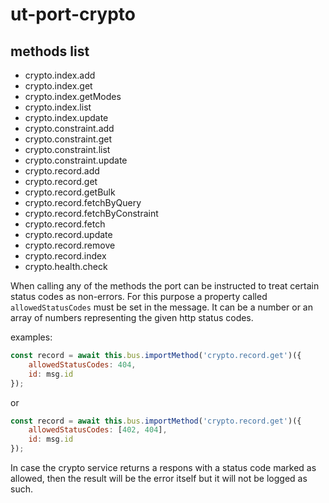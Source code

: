 # ut-port-crypto

## methods list

* crypto.index.add
* crypto.index.get
* crypto.index.getModes
* crypto.index.list
* crypto.index.update
* crypto.constraint.add
* crypto.constraint.get
* crypto.constraint.list
* crypto.constraint.update
* crypto.record.add
* crypto.record.get
* crypto.record.getBulk
* crypto.record.fetchByQuery
* crypto.record.fetchByConstraint
* crypto.record.fetch
* crypto.record.update
* crypto.record.remove
* crypto.record.index
* crypto.health.check

When calling any of the methods
the port can be instructed to treat
certain status codes as non-errors.
For this purpose a property called
`allowedStatusCodes` must be set
in the message. It can be a number
or an array of numbers representing
the given http status codes.


examples:

```js
const record = await this.bus.importMethod('crypto.record.get')({
    allowedStatusCodes: 404,
    id: msg.id
});
```

or

```js
const record = await this.bus.importMethod('crypto.record.get')({
    allowedStatusCodes: [402, 404],
    id: msg.id
});
```

In case the crypto service returns
a respons with a status code marked
as allowed, then the result will be
the error itself but it will not be
logged as such.